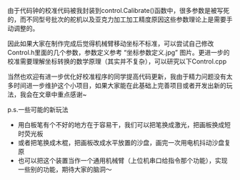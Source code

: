 由于代码钟的校准代码被我封装到control.Calibrate()函数中，很多参数是被写死的，而不同型号批次的舵机以及亚克力加工加工精度原因这些参数理论上是需要手动调整的。

因此如果大家在制作完成后觉得机械臂移动坐标不标准，可以尝试自己修改Control.h里面的几个参数，参数定义参考 “坐标参数定义.jpg” 图片。更进一步的校准需要理解坐标转换的数学原理（其实并不复杂），可以研究以下Control.cpp

当然也欢迎有进一步优化好校准程序的同学提高代码更新，我由于精力问题没有太多时间进一步维护这个小项目，如果大家能在此基础上完善项目或者开发出新的玩法，我会在文章中重点感谢~

p.s.一些可能的新玩法

* 用白板笔有个不好的地方在于容易干，我们可以把笔换成激光，把画板换成短时荧光板
* 或者把笔换成木棍，把画板改成水平放置的沙盘，画完一次用电机抖动沙盘复原
* 也可以把这个装置当作一个通用机械臂（上位机串口给指令那个功能），实现一些别的功能，期待大家的脑洞～
